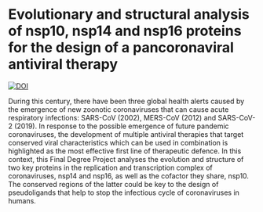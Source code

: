 # Evolutionary and structural analysis of nsp10, nsp14 and nsp16 proteins for the design of a pancoronaviral antiviral therapy

[![DOI](https://zenodo.org/badge/DOI/10.5281/zenodo.17358470.svg)](https://doi.org/10.5281/zenodo.17358470)

During this century, there have been three global health alerts caused by the 
emergence of new zoonotic coronaviruses that can cause acute respiratory 
infections: SARS-CoV (2002), MERS-CoV (2012) and SARS-CoV-2 (2019). In response 
to the possible emergence of future pandemic coronaviruses, the development of 
multiple antiviral therapies that target conserved viral characteristics which 
can be used in combination is highlighted as the most effective first line of 
therapeutic defence. In this context, this Final Degree Project analyses the 
evolution and structure of two key proteins in the replication and
transcription complex of coronaviruses, nsp14 and nsp16, as well as the cofactor 
they share, nsp10. The conserved regions of the latter could be key to the 
design of pseudoligands that help to stop the infectious cycle of coronaviruses 
in humans.
